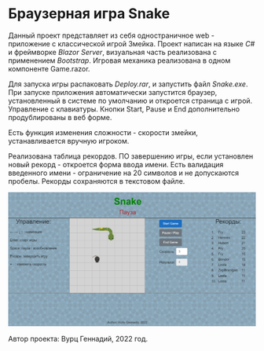 # Браузерная игра Snake

Данный проект представляет из себя одностраничное web - приложение с классической игрой Змейка.
 Проект написан на языке *C#* и фреймворке *Blazor Server*, визуальная часть реализована с применением *Bootstrap*.
 Игровая механика реализована в одном компоненте Game.razor.

Для запуска игры распаковать *Deploy.rar*, и запустить файл *Snake.exe*.
При запуске приложения автоматически запустится браузер, установленный в системе по умолчанию и откроется страница с игрой.
Управление с клавиатуры. Кнопки Start, Pause и End дополнительно продублированы в веб форме.

Есть функция изменения сложности - скорости змейки, устанавливается вручную игроком.

Реализована таблица рекордов. ПО завершению игры, если установлен новый рекорд - откроется форма ввода имени. Есть валидация введенного имени - ограничение на 20 символов и не допускаются пробелы.
Рекорды сохраняются в текстовом файле.

![ScreenShot](/ScreenShot.png)

Автор проекта: Вурц Геннадий, 2022 год.